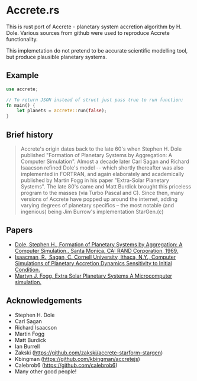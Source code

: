 Accrete.rs
========================
This is rust port of Accrete - planetary system accretion algorithm by H. Dole. Various sources from github were used to reproduce Accrete functionality.

This implemetation do not pretend to be accurate scientific modelling tool, but produce plausible planetary systems.

## Example
```rust
use accrete;

// To return JSON instead of struct just pass true to run function;
fn main() {
    let planets = accrete::run(false);
}
```

## Brief history
>Accrete's origin dates back to the late 60's when Stephen H. Dole published "Formation of Planetary Systems by Aggregation: A Computer Simulation". 
>Almost a decade later Carl Sagan and Richard Isaacson refined Dole's model -- which shortly thereafter was also implemented in FORTRAN, and again elaborately and academically published by Martin Fogg in his paper "Extra-Solar Planetary Systems".
>The late 80's came and Matt Burdick brought this priceless program to the masses (via Turbo Pascal and C). Since then, many versions of Accrete have popped up around the internet, adding varying degrees of planetary specifics – the most notable (and ingenious) being Jim Burrow's implementation StarGen.(c)

## Papers

- [Dole, Stephen H., Formation of Planetary Systems by Aggregation: A Computer Simulation.. Santa Monica, CA: RAND Corporation, 1969.](https://www.rand.org/pubs/papers/P4226.html)
- [Isaacman, R., Sagan, C. Cornell University, Ithaca, N.Y., Computer Simulations of Planetary Accretion Dynamics Sensitivity to Initial Condition.](https://ui.adsabs.harvard.edu/abs/1977Icar...31..510I/abstract)
- [Martyn J. Fogg, Extra Solar Planetary Systems A Microcomputer simulation.](https://www.academia.edu/4173808/Extra_Solar_Planetary_Systems_A_Microcomputer_Simulation)

## Acknowledgements
- Stephen H. Dole
- Carl Sagan
- Richard Isaacson
- Martin Fogg
- Matt Burdick
- Ian Burrell
- Zakski (https://github.com/zakski/accrete-starform-stargen)
- Kbingman (https://github.com/kbingman/accretejs)
- Calebrob6 (https://github.com/calebrob6)
- Many other good people!
